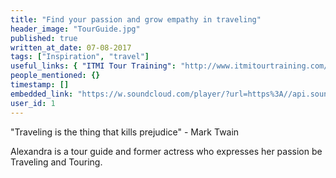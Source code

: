 ```yaml
---
title: "Find your passion and grow empathy in traveling"
header_image: "TourGuide.jpg"
published: true
written_at_date: 07-08-2017
tags: ["Inspiration", "travel"]
useful_links: { "ITMI Tour Training": "http://www.itmitourtraining.com/" }
people_mentioned: {}
timestamp: []
embedded_link: "https://w.soundcloud.com/player/?url=https%3A//api.soundcloud.com/tracks/336924664"
user_id: 1
---
```

"Traveling is the thing that kills prejudice"  - Mark Twain

Alexandra is a tour guide and former actress who expresses her passion be Traveling and Touring.  
